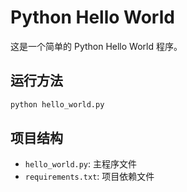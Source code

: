 # Python Hello World

这是一个简单的 Python Hello World 程序。

## 运行方法

```bash
python hello_world.py
```

## 项目结构

- `hello_world.py`: 主程序文件
- `requirements.txt`: 项目依赖文件